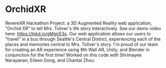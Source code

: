 # OrchidXR
RevereXR Hackathon Project: a 3D Augmented Reality web application, "Orchid XR" to tell Mrs. Toliver's life story interactively. See our demo video here: https://lnkd.in/gMgirE3s. Our web application allows our users to "travel" in a bus through Seattle's Central District, experiencing each of the places and memories central to Mrs. Toliver's story. I'm proud of our team for creating an AR experience using 8th Wall AR, Unity, and Blender in conjunction for the first time! Worked on this code with Shrimayee Narayanan, Eileen Dong, and Chantal Zhou.
